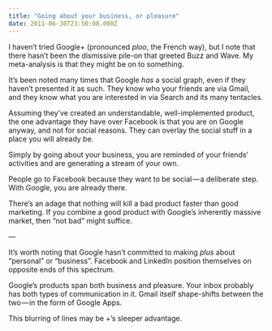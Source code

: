 ```yaml
---
title: "Going about your business, or pleasure"
date: 2011-06-30T23:50:08.000Z
---
```


I haven’t tried Google+ (pronounced _ploo_, the French way), but I note that there hasn’t been the dismissive pile-on that greeted Buzz and Wave. My meta-analysis is that they might be on to something.

It’s been noted many times that Google _has_ a social graph, even if they haven’t presented it as such. They know who your friends are via Gmail, and they know what you are interested in via Search and its many tentacles.

Assuming they’ve created an understandable, well-implemented product, the one advantage they have over Facebook is that you are on Google anyway, and not for social reasons. They can overlay the social stuff in a place you will already be.

Simply by going about your business, you are reminded of your friends’ activities and are generating a stream of your own.

People go to Facebook because they want to be social — a deliberate step. With Google, you are already there.

There’s an adage that nothing will kill a bad product faster than good marketing. If you combine a good product with Google’s inherently massive market, then “not bad” might suffice.

—

It’s worth noting that Google hasn’t committed to making _plus_ about “personal” or “business”. Facebook and LinkedIn position themselves on opposite ends of this spectrum.

Google’s products span both business and pleasure. Your inbox probably has both types of communication in it. Gmail itself shape-shifts between the two — in the form of Google Apps.

This blurring of lines may be +’s sleeper advantage.

